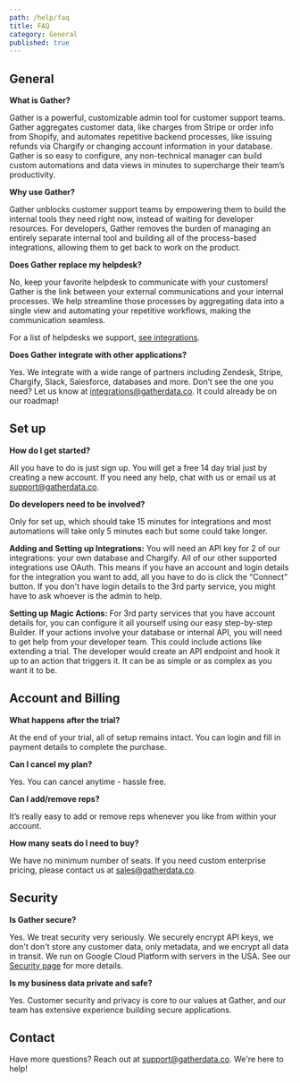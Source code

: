 ```yaml
---
path: /help/faq
title: FAQ
category: General
published: true
---
```

## General

**What is Gather?**

Gather is a powerful, customizable admin tool for customer support teams. Gather aggregates customer data, like charges from Stripe or order info from Shopify, and automates repetitive backend processes, like issuing refunds via Chargify or changing account information in your database. Gather is so easy to configure, any non-technical manager can build custom automations and data views in minutes to supercharge their team’s productivity.

**Why use Gather?**

Gather unblocks customer support teams by empowering them to build the internal tools they need right now, instead of waiting for developer resources. For developers, Gather removes the burden of managing an entirely separate internal tool and building all of the process-based integrations, allowing them to get back to work on the product.

**Does Gather replace my helpdesk?**

No, keep your favorite helpdesk to communicate with your customers! Gather is the link between your external communications and your internal processes. We help streamline those processes by aggregating data into a single view and automating your repetitive workflows, making the communication seamless.

For a list of helpdesks we support, [see integrations](/integrations).

**Does Gather integrate with other applications?**

Yes. We integrate with a wide range of partners including Zendesk, Stripe, Chargify, Slack, Salesforce, databases and more. Don’t see the one you need? Let us know at integrations@gatherdata.co. It could already be on our roadmap!

## Set up

**How do I get started?**

All you have to do is just sign up. You will get a free 14 day trial just by creating a new account. If you need any help, chat with us or email us at support@gatherdata.co.

**Do developers need to be involved?**

Only for set up, which should take 15 minutes for integrations and most automations will take only 5 minutes each but some could take longer.

**Adding and Setting up Integrations:** You will need an API key for 2 of our integrations: your own database and Chargify. All of our other supported integrations use OAuth. This means if you have an account and login details for the integration you want to add, all you have to do is click the “Connect” button. If you don't have login details to the 3rd party service, you might have to ask whoever is the admin to help.

**Setting up Magic Actions:** For 3rd party services that you have account details for, you can configure it all yourself using our easy step-by-step Builder. If your actions involve your database or internal API, you will need to get help from your developer team. This could include actions like extending a trial. The developer would create an API endpoint and hook it up to an action that triggers it. It can be as simple or as complex as you want it to be.

## Account and Billing

**What happens after the trial?**

At the end of your trial, all of setup remains intact. You can login and fill in payment details to complete the purchase.

**Can I cancel my plan?**

Yes. You can cancel anytime - hassle free.

**Can I add/remove reps?**

It’s really easy to add or remove reps whenever you like from within your account.

**How many seats do I need to buy?**

We have no minimum number of seats. If you need custom enterprise pricing, please contact us at sales@gatherdata.co.

## Security

**Is Gather secure?**

Yes. We treat security very seriously. We securely encrypt API keys, we don't don't store any customer data, only metadata, and we encrypt all data in transit. We run on Google Cloud Platform with servers in the USA. See our [Security page](/help/company/security) for more details.

**Is my business data private and safe?**

Yes. Customer security and privacy is core to our values at Gather, and our team has extensive experience building secure applications.

## Contact

Have more questions? Reach out at support@gatherdata.co. We're here to help!
